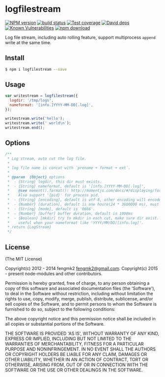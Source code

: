 logfilestream
=========

[![NPM version][npm-image]][npm-url]
[![build status][travis-image]][travis-url]
[![Test coverage][cov-image]][cov-url]
[![David deps][david-image]][david-url]
[![Known Vulnerabilities][snyk-image]][snyk-url]
[![npm download][download-image]][download-url]

[npm-image]: https://img.shields.io/npm/v/logfilestream.svg?style=flat-square
[npm-url]: https://npmjs.org/package/logfilestream
[travis-image]: https://img.shields.io/travis/node-modules/logfilestream.svg?style=flat-square
[travis-url]: https://travis-ci.org/node-modules/logfilestream
[cov-image]: http://codecov.io/github/node-modules/logfilestream/coverage.svg?branch=master
[cov-url]: http://codecov.io/github/node-modules/logfilestream?branch=master
[david-image]: https://img.shields.io/david/node-modules/logfilestream.svg?style=flat-square
[david-url]: https://david-dm.org/node-modules/logfilestream
[snyk-image]: https://snyk.io/test/npm/logfilestream/badge.svg?style=flat-square
[snyk-url]: https://snyk.io/test/npm/logfilestream
[download-image]: https://img.shields.io/npm/dm/logfilestream.svg?style=flat-square
[download-url]: https://npmjs.org/package/logfilestream

Log file stream, including auto rolling feature, support multiprocess `append` write at the same time.

## Install

```sh
$ npm i logfilestream --save
```

## Usage

```js
var writestream = logfilestream({
  logdir: '/tmp/logs',
  nameformat: '[info.]YYYY-MM-DD[.log]',
});

writestream.write('hello');
writestream.write(' world\n');
writestream.end();
```

## Options

```js
/**
 * Log stream, auto cut the log file.
 *
 * log file name is concat with `prename + format + ext`.
 *
 * @param  {Object} options
 *  - {String} logdir, this dir must exists.
 *  - {String} nameformat, default is '[info.]YYYY-MM-DD[.log]',
 *    @see moment().format(): http://momentjs.com/docs/#/displaying/format/
 *    Also support '{pid}' for process pid.
 *  - {String} [encoding], default is utf-8, other encoding will encode by iconv-lite
 *  - {Number} [duration], default is one houre(24 * 3600000 ms), must >= 60s.
 *  - {String} [mode], default is '0666'.
 *  - {Number} [buffer] buffer duration, default is 1000ms
 *  - {Boolean} [mkdir] try to mkdir in each cut, make sure dir exist.
 *    useful when your nameformat like 'YYYY/MM/DD/[info.log]'.
 * return {LogStream}
 */
```

## License

(The MIT License)

Copyright(c) 2012 - 2014 fengmk2 <fengmk2@gmail.com>.
Copyright(c) 2015 - present node-modules and other contributors.

Permission is hereby granted, free of charge, to any person obtaining
a copy of this software and associated documentation files (the
'Software'), to deal in the Software without restriction, including
without limitation the rights to use, copy, modify, merge, publish,
distribute, sublicense, and/or sell copies of the Software, and to
permit persons to whom the Software is furnished to do so, subject to
the following conditions:

The above copyright notice and this permission notice shall be
included in all copies or substantial portions of the Software.

THE SOFTWARE IS PROVIDED 'AS IS', WITHOUT WARRANTY OF ANY KIND,
EXPRESS OR IMPLIED, INCLUDING BUT NOT LIMITED TO THE WARRANTIES OF
MERCHANTABILITY, FITNESS FOR A PARTICULAR PURPOSE AND NONINFRINGEMENT.
IN NO EVENT SHALL THE AUTHORS OR COPYRIGHT HOLDERS BE LIABLE FOR ANY
CLAIM, DAMAGES OR OTHER LIABILITY, WHETHER IN AN ACTION OF CONTRACT,
TORT OR OTHERWISE, ARISING FROM, OUT OF OR IN CONNECTION WITH THE
SOFTWARE OR THE USE OR OTHER DEALINGS IN THE SOFTWARE.
